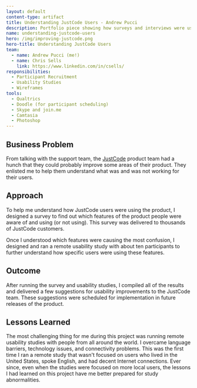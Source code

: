 ```yaml
---
layout: default
content-type: artifact
title: Understanding JustCode Users - Andrew Pucci
description: Portfolio piece showing how surveys and interviews were used to understand JustCode users.
name: understanding-justcode-users
hero: /img/improving-justcode.png
hero-title: Understanding JustCode Users
team: 
  - name: Andrew Pucci (me!)
  - name: Chris Sells
    link: https://www.linkedin.com/in/csells/
responsibilities:
  - Participant Recruitment
  - Usability Studies
  - Wireframes
tools:
  - Qualtrics
  - Doodle (for participant scheduling)
  - Skype and join.me
  - Camtasia
  - Photoshop
---
```


## Business Problem
From talking with the support team, the [JustCode](http://www.telerik.com/products/justcode.aspx) product team had a hunch that they could probably improve some areas of their product. They enlisted me to help them understand what was and was not working for their users.

## Approach
To help me understand how JustCode users were using the product, I designed a survey to find out which features of the product people were aware of and using (or not using). This survey was delivered to thousands of JustCode customers.

Once I understood which features were causing the most confusion, I designed and ran a remote usability study with about ten participants to further understand how specific users were using these features.

## Outcome
After running the survey and usability studies, I compiled all of the results and delivered a few suggestions for usability improvements to the JustCode team. These suggestions were scheduled for implementation in future releases of the product.

## Lessons Learned
The most challenging thing for me during this project was running remote usability studies with people from all around the world. I overcame language barriers, technology issues, and connectivity problems. This was the first time I ran a remote study that wasn't focused on users who lived in the United States, spoke English, and had decent Internet connections. Ever since, even when the studies were focused on more local users, the lessons I had learned on this project have me better prepared for study abnormalities.